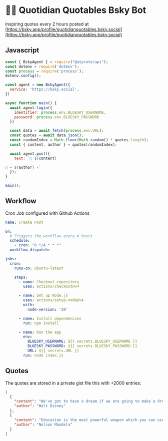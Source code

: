 # 🦋🤖 Quotidian Quotables Bsky Bot

Inspiring quotes every 2 hours posted at [https://bsky.app/profile/quotidianquotables.bsky.social](https://bsky.app/profile/quotidianquotables.bsky.social)

## Javascript
```js
const { BskyAgent } = require("@atproto/api");
const dotenv = require('dotenv');
const process = require('process');
dotenv.config();

const agent = new BskyAgent({
  service: 'https://bsky.social',
})

async function main() {
  await agent.login({
    identifier: process.env.BLUESKY_USERNAME,
    password: process.env.BLUESKY_PASSWORD
  })

  const data = await fetch(process.env.URL);
  const quotes = await data.json();
  const randomIndex = Math.floor(Math.random() * quotes.length);
  const { content, author } = quotes[randomIndex];

  await agent.post({
    text: `💬 ${content}

📖 — ${author} ✍️`
  });
}

main();
```

## Workflow 
Cron Job configured with Github Actions

```yml
name: Create Post

on:
  # Triggers the workflow every 4 hours
  schedule:
    - cron: "0 */4 * * *"
  workflow_dispatch:

jobs:
  cron:
    runs-on: ubuntu-latest

    steps:
      - name: Checkout repository
        uses: actions/checkout@v4 

      - name: Set up Node.js
        uses: actions/setup-node@v4 
        with:
          node-version: '20' 

      - name: Install dependencies
        run: npm install

      - name: Run the app
        env:
          BLUESKY_USERNAME: ${{ secrets.BLUESKY_USERNAME }}
          BLUESKY_PASSWORD: ${{ secrets.BLUESKY_PASSWORD }}
          URL: ${{ secrets.URL }}
        run: node index.js
```

## Quotes

The quotes are stored in a private gist file this with +2000 entries:

```json
[
  {
    "content": "We've got to have a dream if we are going to make a dream come true.",
    "author": "Walt Disney"
  },
  {
    "content": "Education is the most powerful weapon which you can use to change the world.",
    "author": "Nelson Mandela"
  }
]
```